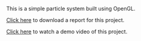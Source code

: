 This is a simple particle system built using OpenGL.

[Click here](https://github.com/YechengChu/particle-systems/raw/master/Particle%20systems.pdf) to download a report for this project.

[Click here](https://youtu.be/NknRANvlNaU) to watch a demo video of this project.
